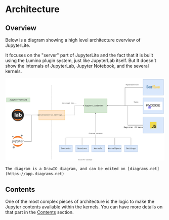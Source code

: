 # Architecture

## Overview

Below is a diagram showing a high level architecture overview of JupyterLite.

It focuses on the "server" part of JupyterLite and the fact that it is built using the
Lumino plugin system, just like JupyterLab itself. But It doesn't show the internals of
JupyterLab, Jupyter Notebook, and the several kernels.

![architecture-diagram](../images/jupyterlite-diagram.svg)

```{hint}
The diagram is a DrawIO diagram, and can be edited on [diagrams.net](https://app.diagrams.net)
```

## Contents

One of the most complex pieces of architecture is the logic to make the Jupyter contents
available within the kernels. You can have more details on that part in the
[Contents](./contents.md) section.
